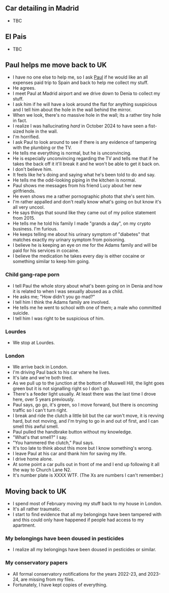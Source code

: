 ## Car detailing in Madrid 

- TBC

## El Pais

- TBC

## Paul helps me move back to UK

- I have no one else to help me, so I ask [Paul](january.md#paul) if he would like an all expenses paid trip to Spain and back to help me collect my stuff.
- He agrees.
- I meet Paul at Madrid airport and we drive down to Denia to collect my stuff.
- I ask him if he will have a look around the flat for anything suspicious and I tell him about the hole in the wall behind the mirror.
- When we look, there's no massive hole in the wall; its a rather tiny hole in fact.
- I realize I was hallucinating *hard* in October 2024 to have seen a fist-sized hole in the wall.
- I'm horrified.
- I ask Paul to look around to see if there is any evidence of tampering with the plumbing or the TV.
- He tells me everything is normal, but he is unconvincing.
- He is especially unconvincing regarding the TV and tells me that if he takes the back off it it'll break it and he won't be able to get it back on.
- I don't believe him.
- It feels like he's doing and saying what he's been told to do and say.
- He tells me the odd-looking piping in the kitchen is normal.
- Paul shows me messages from his friend Lucy about her new girlfriends.
- He even shows me a rather pornographic photo that she's sent him.
- I'm rather appalled and don't really know what's going on but know it's all very uncool.
- He says things that sound like they came out of my police statement from 2015.
- He tells me he told his family I made "grands a day", on my crypto business. I'm furious.
- He keeps telling me about his urinary symptom of "diabetes" that matches exactly my urinary symptom from poisoning.
- I believe he is keeping an eye on me for the Adams family and will be paid for his services in cocaine.
- I believe the medication he takes every day is either cocaine or something similar to keep him going.

### Child gang-rape porn

- I tell Paul the whole story about what's been going on in Denia and how it is related to when I was sexually abused as a child.
- He asks me; "How didn't you go mad?"
- I tell him I think the Adams family are involved.
- He tells me he went to school with one of them; a male who committed suicide.
- I tell him I was right to be suspicious of him.

### Lourdes

- We stop at Lourdes.

### London

- We arrive back in London.
- I'm driving Paul back to his car where he lives.
- It's late and we're both tired.
- As we pull up to the junction at the bottom of Muswell Hill, the light goes green but it is not signalling right so I don't go. 
- There's a feeder light usually. At least there was the last time I drove here, over 5 years previously.
- Paul says, go go, it's green, so I move forward, but there is oncoming traffic so I can't turn right.
- I break and ride the clutch a little bit but the car won't move, it is revving hard, but not moving, and I'm trying to go in and out of first, and I can smell this awful smell.
- Paul pulled the handbrake button without my knowledge.
- "What's that smell?" I say.
- "You hammered the clutch," Paul says.
- It's too late to think about this more but I know something's wrong.
- I leave Paul at his car and thank him for saving my life.
- I drive home alone.
- At some point a car pulls out in front of me and I end up following it all the way to Church Lane N2.
- It's number plate is XXXX WTF. (The Xs are numbers I can't remember.)

## Moving back to UK

- I spend most of February moving my stuff back to my house in London.
- It's all rather traumatic.
- I start to find evidence that all my belongings have been tampered with and this could only have happened if people had access to my apartment.

### My belongings have been doused in pesticides

- I realize all my belongings have been doused in pesticides or similar.

### My conservatory papers

- All formal conservatory notifications for the years 2022-23, and 2023-24, are missing from my files.
- Fortunately, I have kept copies of everything.
